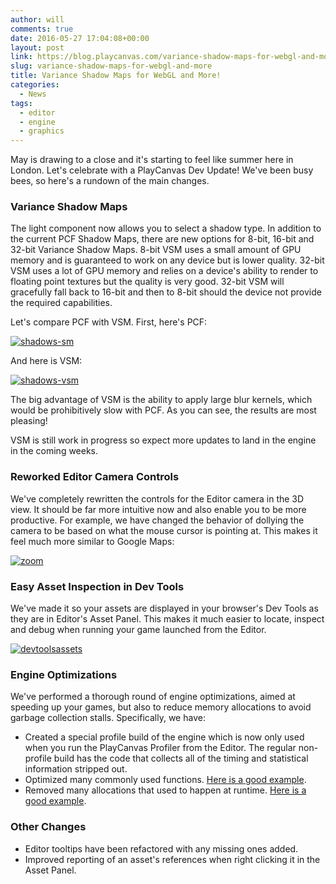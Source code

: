 ```yaml
---
author: will
comments: true
date: 2016-05-27 17:04:08+00:00
layout: post
link: https://blog.playcanvas.com/variance-shadow-maps-for-webgl-and-more/
slug: variance-shadow-maps-for-webgl-and-more
title: Variance Shadow Maps for WebGL and More!
categories:
  - News
tags:
  - editor
  - engine
  - graphics
---
```


May is drawing to a close and it's starting to feel like summer here in London. Let's celebrate with a PlayCanvas Dev Update! We've been busy bees, so here's a rundown of the main changes.

### Variance Shadow Maps

The light component now allows you to select a shadow type. In addition to the current PCF Shadow Maps, there are new options for 8-bit, 16-bit and 32-bit Variance Shadow Maps. 8-bit VSM uses a small amount of GPU memory and is guaranteed to work on any device but is lower quality. 32-bit VSM uses a lot of GPU memory and relies on a device's ability to render to floating point textures but the quality is very good. 32-bit VSM will gracefully fall back to 16-bit and then to 8-bit should the device not provide the required capabilities.

Let's compare PCF with VSM. First, here's PCF:

[![shadows-sm](/img/shadows-sm.png)](/img/shadows-sm.png)

And here is VSM:

[![shadows-vsm](/img/shadows-vsm.png)](/img/shadows-vsm.png)

The big advantage of VSM is the ability to apply large blur kernels, which would be prohibitively slow with PCF. As you can see, the results are most pleasing!

VSM is still work in progress so expect more updates to land in the engine in the coming weeks.

### Reworked Editor Camera Controls

We've completely rewritten the controls for the Editor camera in the 3D view. It should be far more intuitive now and also enable you to be more productive. For example, we have changed the behavior of dollying the camera to be based on what the mouse cursor is pointing at. This makes it feel much more similar to Google Maps:

[![zoom](/img/zoom.gif)](/img/zoom.gif)

### Easy Asset Inspection in Dev Tools

We've made it so your assets are displayed in your browser's Dev Tools as they are in Editor's Asset Panel. This makes it much easier to locate, inspect and debug when running your game launched from the Editor.

[![devtoolsassets](/img/devtoolsassets-1.png)](/img/devtoolsassets-1.png)

### Engine Optimizations

We've performed a thorough round of engine optimizations, aimed at speeding up your games, but also to reduce memory allocations to avoid garbage collection stalls. Specifically, we have:

- Created a special profile build of the engine which is now only used when you run the PlayCanvas Profiler from the Editor. The regular non-profile build has the code that collects all of the timing and statistical information stripped out.
- Optimized many commonly used functions. [Here is a good example](https://github.com/playcanvas/engine/commit/0212abf7a65ab8e26894275e630790ad6d04c904).
- Removed many allocations that used to happen at runtime. [Here is a good example](https://github.com/playcanvas/engine/commit/3b8dc59b379d337e16b6237d48af30dfa43c3599).

### Other Changes

- Editor tooltips have been refactored with any missing ones added.
- Improved reporting of an asset's references when right clicking it in the Asset Panel.

